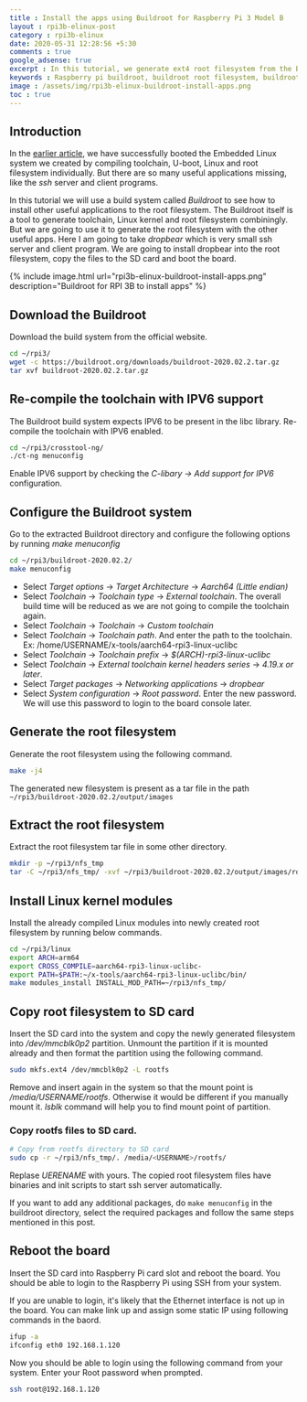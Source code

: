 ```yaml
---
title : Install the apps using Buildroot for Raspberry Pi 3 Model B
layout : rpi3b-elinux-post
category : rpi3b-elinux
date: 2020-05-31 12:28:56 +5:30
comments : true
google_adsense: true
excerpt : In this tutorial, we generate ext4 root filesystem from the Buildroot build system, install the additional programs required, write the filesystem to SD card and boot the board using this root filesystem.
keywords : Raspberry pi buildroot, buildroot root filesystem, buildroot Raspberry Pi 3b, buildroot custom toolchain, buildroot external toolchain.
image : /assets/img/rpi3b-elinux-buildroot-install-apps.png
toc : true
---
```

## Introduction

In the [earlier article](/rpi3b-elinux/embedded-linux-rpi3-100-elinux-on-sdcard.html), we have successfully booted the Embedded Linux system we created by compiling toolchain, U-boot, Linux and root filesystem individually. But there are so many useful applications missing, like the *ssh* server and client programs.

In this tutorial we will use a build system called *Buildroot* to see how to install other useful applications to the root filesystem. The Buildroot itself is a tool to generate toolchain, Linux kernel and root filesystem combiningly. But we are going to use it to generate the root filesystem with the other useful apps. Here I am going to take *dropbear* which is very small ssh server and client program. We are going to install dropbear into the root filesystem, copy the files to the SD card and boot the board.

{% include image.html url="rpi3b-elinux-buildroot-install-apps.png" description="Buildroot for RPI 3B to install apps" %}

## Download the Buildroot
Download the build system from the official website.
```bash
cd ~/rpi3/
wget -c https://buildroot.org/downloads/buildroot-2020.02.2.tar.gz
tar xvf buildroot-2020.02.2.tar.gz
```

## Re-compile the toolchain with IPV6 support
The Buildroot build system expects IPV6 to be present in the libc library. Re-compile the toolchain with IPV6 enabled.
```bash
cd ~/rpi3/crosstool-ng/
./ct-ng menuconfig
```
Enable IPV6 support by checking the *C-libary -> Add support for IPV6* configuration.

## Configure the Buildroot system

Go to the extracted Buildroot directory and configure the following options by running *make menuconfig*

```bash
cd ~/rpi3/buildroot-2020.02.2/
make menuconfig
```

 - Select *Target options* -> *Target Architecture* -> *Aarch64 (Little endian)*
 - Select *Toolchain* -> *Toolchain type* -> *External toolchain*. The overall build time will be reduced as we are not going to compile the toolchain again.
 - Select *Toolchain* -> *Toolchain* -> *Custom toolchain*
 - Select *Toolchain* -> *Toolchain path*. And enter the path to the toolchain. Ex: /home/USERNAME/x-tools/aarch64-rpi3-linux-uclibc
 - Select *Toolchain* -> *Toolchain prefix* -> *$(ARCH)-rpi3-linux-uclibc*
 - Select *Toolchain* -> *External toolchain kernel headers series* -> *4.19.x or later*.
 - Select *Target packages* -> *Networking applications* -> *dropbear*
 - Select *System configuration* -> *Root password*. Enter the new password. We will use this password to login to the board console later.

## Generate the root filesystem
Generate the root filesystem using the following command.
```bash
make -j4
```
The generated new filesystem is present as a tar file in the path `~/rpi3/buildroot-2020.02.2/output/images`

## Extract the root filesystem
Extract the root filesystem tar file in some other directory.
```bash
mkdir -p ~/rpi3/nfs_tmp
tar -C ~/rpi3/nfs_tmp/ -xvf ~/rpi3/buildroot-2020.02.2/output/images/rootfs.tar
```
## Install Linux kernel modules
Install the already compiled Linux modules into newly created root filesystem by running below commands.

```bash
cd ~/rpi3/linux
export ARCH=arm64
export CROSS_COMPILE=aarch64-rpi3-linux-uclibc-
export PATH=$PATH:~/x-tools/aarch64-rpi3-linux-uclibc/bin/
make modules_install INSTALL_MOD_PATH=~/rpi3/nfs_tmp/
```
## Copy root filesystem to SD card
Insert the SD card into the system and copy the newly generated filesystem into */dev/mmcblk0p2* partition. Unmount the partition if it is mounted already and then format the partition using the following command.
```bash
sudo mkfs.ext4 /dev/mmcblk0p2 -L rootfs
```
Remove and insert again in the system so that the mount point is */media/USERNAME/rootfs*. Otherwise it would be different if you manually mount it. *lsblk* command will help you to find mount point of partition.

### Copy rootfs files to SD card.
```bash
# Copy from rootfs directory to SD card
sudo cp -r ~/rpi3/nfs_tmp/. /media/<USERNAME>/rootfs/
```
Replase *UERENAME* with yours. The copied root filesystem files have binaries and init scripts to start ssh server automatically.

If you want to add any additional packages, do `make menuconfig` in the buildroot directory, select the required packages and follow the same steps mentioned in this post.

## Reboot the board
Insert the SD card into Raspberry Pi card slot and reboot the board. You should be able to login to the Raspberry Pi using SSH from your system.

If you are unable to login, it's likely that the Ethernet interface is not up in the board. You can make link up and assign some static IP using following commands in the baord.
```bash
ifup -a
ifconfig eth0 192.168.1.120
```
Now you should be able to login using the following command from your system. Enter your Root password when prompted.
```bash
ssh root@192.168.1.120
```
